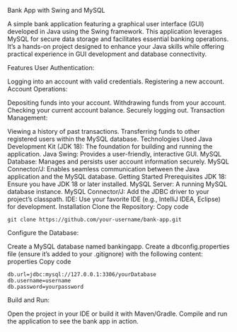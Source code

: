 Bank App with Swing and MySQL

A simple bank application featuring a graphical user interface (GUI) developed in Java using the Swing framework. This application leverages MySQL for secure data storage and facilitates essential banking operations. It’s a hands-on project designed to enhance your Java skills while offering practical experience in GUI development and database connectivity.

Features
User Authentication:

Logging into an account with valid credentials.
Registering a new account.
Account Operations:

Depositing funds into your account.
Withdrawing funds from your account.
Checking your current account balance.
Securely logging out.
Transaction Management:

Viewing a history of past transactions.
Transferring funds to other registered users within the MySQL database.
Technologies Used
Java Development Kit (JDK 18): The foundation for building and running the application.
Java Swing: Provides a user-friendly, interactive GUI.
MySQL Database: Manages and persists user account information securely.
MySQL Connector/J: Enables seamless communication between the Java application and the MySQL database.
Getting Started
Prerequisites
JDK 18: Ensure you have JDK 18 or later installed.
MySQL Server: A running MySQL database instance.
MySQL Connector/J: Add the JDBC driver to your project’s classpath.
IDE: Use your favorite IDE (e.g., IntelliJ IDEA, Eclipse) for development.
Installation
Clone the Repository:
Copy code
```
git clone https://github.com/your-username/bank-app.git
```
Configure the Database:

Create a MySQL database named bankingapp.
Create a dbconfig.properties file (ensure it’s added to your .gitignore) with the following content:
properties
Copy code
```
db.url=jdbc:mysql://127.0.0.1:3306/yourDatabase
db.username=username
db.password=yourpassword
```
Build and Run:

Open the project in your IDE or build it with Maven/Gradle.
Compile and run the application to see the bank app in action.
